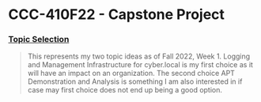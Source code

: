 # CCC-410F22 - Capstone Project

### [Topic Selection](docs/410-topics.md)

> This represents my two topic ideas as of Fall 2022, Week 1. Logging and Management Infrastructure for cyber.local is my first choice as it will have an impact on an organization. The second choice APT Demonstration and Analysis is something I am also interested in if case may first choice does not end up being a good option.
>
> ## 
